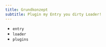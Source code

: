 ```yaml
---
title: Grundkonzept
subtitle: Plugin my Entry you dirty Loader!
---
```


- `entry`
- `loader`
- `plugins`


